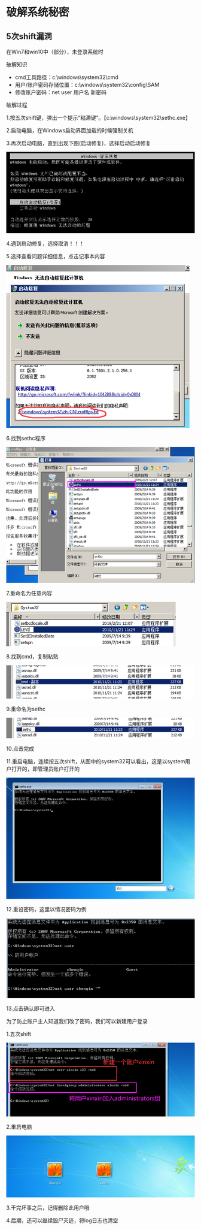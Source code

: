 # 破解系统秘密

## 5次shift漏洞

在Win7和win10中（部分），未登录系统时

破解知识

- cmd工具路径：c:\windows\system32\cmd
- 用户/账户密码存储位置：c:\windows\system32\config\SAM
- 修改账户密码：net user 用户名 新密码

破解过程

1.按五次shift键，弹出一个提示“粘滞键”。【c:\windows\system32\sethc.exe】

2.启动电脑，在Windows启动界面加载的时候强制关机

3.再次启动电脑，直到出现下图(启动修复)，选择启动启动修复

![image-20230619010023099](04.破解系统密码/image-20230619010023099.png)

4.遇到启动修复，选择取消！！！

5.选择查看问题详细信息，点击记事本内容

![image-20230619011058547](04.破解系统密码/image-20230619011058547.png)

6.找到sethc程序

![image-20230619011333749](04.破解系统密码/image-20230619011333749.png)

7.重命名为任意内容

![image-20230619011419291](04.破解系统密码/image-20230619011419291.png)

8.找到cmd，复制粘贴

![image-20230619011519894](04.破解系统密码/image-20230619011519894.png)

9.重命名为sethc

![image-20230619011544251](04.破解系统密码/image-20230619011544251.png)

10.点击完成

11.重启电脑，连续按五次shift，从图中的system32可以看出，这是以system用户打开的，即管理员账户打开的

![image-20230619011729604](04.破解系统密码/image-20230619011729604.png)

12.重设密码，这里以情况密码为例

![image-20230619011857520](04.破解系统密码/image-20230619011857520.png)

13.点击确认即可进入



为了防止账户主人知道我们改了密码，我们可以新建用户登录

1.五次shift

![image-20230619012208459](04.破解系统密码/image-20230619012208459.png)

2.重启电脑

![image-20230619012256755](04.破解系统密码/image-20230619012256755.png)

3.干完坏事之后，记得删除此用户哦

4.后期，还可以继续毁尸灭迹，将log日志也清空
